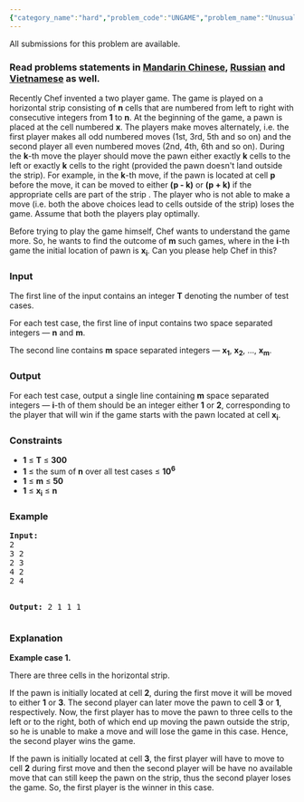 ```yaml
---
{"category_name":"hard","problem_code":"UNGAME","problem_name":"Unusual game","languages_supported":{"0":"ADA","1":"ASM","2":"BASH","3":"BF","4":"C","5":"C99 strict","6":"CAML","7":"CLOJ","8":"CLPS","9":"CPP 4.3.2","10":"CPP 4.9.2","11":"CPP14","12":"CS2","13":"D","14":"ERL","15":"FORT","16":"FS","17":"GO","18":"HASK","19":"ICK","20":"ICON","21":"JAVA","22":"JS","23":"LISP clisp","24":"LISP sbcl","25":"LUA","26":"NEM","27":"NICE","28":"NODEJS","29":"PAS fpc","30":"PAS gpc","31":"PERL","32":"PERL6","33":"PHP","34":"PIKE","35":"PRLG","36":"PYPY","37":"PYTH","38":"PYTH 3.4","39":"RUBY","40":"SCALA","41":"SCM chicken","42":"SCM guile","43":"SCM qobi","44":"ST","45":"TCL","46":"TEXT","47":"WSPC"},"max_timelimit":1,"source_sizelimit":50000,"problem_author":"alex_2oo8","problem_tester":"kingofnumbers","date_added":"21-01-2017","tags":{"0":"alex_2oo8","1":"cook78","2":"dynamic","3":"fractals","4":"math","5":"medium"},"editorial_url":"https://discuss.codechef.com/problems/UNGAME","time":{"view_start_date":1485109800,"submit_start_date":1485109800,"visible_start_date":1485109800,"end_date":1735669800},"layout":"problem"}
---
```

<span class="solution-visible-txt">All submissions for this problem are available.</span><h3> Read problems statements in <a target="_blank" href="http://www.codechef.com/download/translated/COOK78/mandarin/UNGAME.pdf">Mandarin Chinese</a>, <a target="_blank" href="http://www.codechef.com/download/translated/COOK78/russian/UNGAME.pdf">Russian</a> and <a target="_blank" href="http://www.codechef.com/download/translated/COOK78/vietnamese/UNGAME.pdf">Vietnamese</a> as well.</h3>


<p>Recently Chef invented a two player game. The game is played on a horizontal strip consisting of <b>n</b> cells that are numbered from left to right with consecutive integers from <b>1</b> to <b>n</b>. At the beginning of the game, a pawn is placed at the cell numbered <b>x</b>. The players make moves alternately, i.e. the first player makes all odd numbered moves (1st, 3rd, 5th and so on) and the second player all even numbered moves (2nd, 4th, 6th and so on). During the <b>k</b>-th move the player should move the pawn either exactly <b>k</b> cells to the left or exactly <b>k</b> cells to the right (provided the pawn doesn't land outside the strip). For example, in the <b>k</b>-th move, if the pawn is located at cell <b>p</b> before the move, it can be moved to either <b>(p - k)</b> or <b>(p + k)</b> if the appropriate cells are part of the strip	. The player who is not able to make a move (i.e. both the above choices lead to cells outside of the strip) loses the game. Assume that both the players play optimally.</p>

<p>Before trying to play the game himself, Chef wants to understand the game more. So, he wants to find the outcome of <b>m</b> such games, where in the <b>i</b>-th game the initial location of pawn is <b>x<sub>i</sub></b>. Can you please help Chef in this?</p>

<h3>Input</h3>
<p>The first line of the input contains an integer <b>T</b> denoting the number of test cases.</p>
<p>For each test case, the first line of input contains two space separated integers ― <b>n</b> and <b>m</b>.</p>
<p>The second line contains <b>m</b> space separated integers ― <b>x<sub>1</sub></b>, <b>x<sub>2</sub></b>, ..., <b>x<sub>m</sub></b>.</p>

<h3>Output</h3>
<p>For each test case, output a single line containing <b>m</b> space separated integers ― <b>i</b>-th of them should be an integer either <b>1</b> or <b>2</b>, corresponding to the player that will win if the game starts with the pawn located at cell <b>x<sub>i</sub></b>.</p>

<h3>Constraints</h3>
<ul>
    <li><b>1</b> ≤ <b>T</b> ≤ <b>300</b></li>
    <li><b>1</b> ≤ the sum of <b>n</b> over all test cases ≤ <b>10<sup>6</sup></b></li>
    <li><b>1</b> ≤ <b>m</b> ≤ <b>50</b></li>
    <li><b>1</b> ≤ <b>x<sub>i</sub></b> ≤ <b>n</b></li>
</ul>

<h3>Example</h3>
<pre><b>Input:</b>
2
3 2
2 3
4 2
2 4

<b>Output:</b>
2 1
1 1
</pre>

<h3>Explanation</h3>
<p><b>Example case 1.</b></p>
<p>There are three cells in the horizontal strip.</p>
<p>If the pawn is initially located at cell <b>2</b>, during the first move it will be moved to either <b>1</b> or <b>3</b>. The second player can later move the pawn to cell <b>3</b> or <b>1</b>, respectively. Now, the first player has to move the pawn to three cells to the left or to the right, both of which end up moving the pawn outside the strip, so he is unable to make a move and will lose the game in this case. Hence, the second player wins the game.</p>
<p>If the pawn is initially located at cell <b>3</b>, the first player will have to move to cell <b>2</b> during first move and then the second player will be have no available move that can still keep the pawn on the strip, thus the second player loses the game. So, the first player is the winner in this case.
